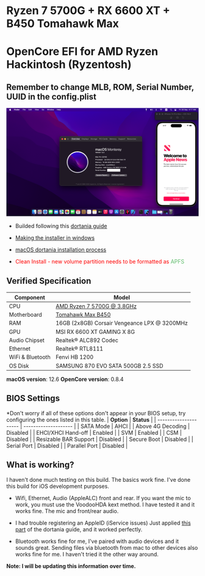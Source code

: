 # Ryzen 7 5700G + RX 6600 XT + B450 Tomahawk Max
# OpenCore EFI for AMD Ryzen Hackintosh (Ryzentosh)
## **Remember to change MLB, ROM, Serial Number, UUID** in the config.plist

![Screenshot](screenshot.png?raw=true)

- Builded following this [dortania guide](https://dortania.github.io/OpenCore-Install-Guide/AMD/zen.html#starting-point)

- [Making the installer in windows](https://dortania.github.io/OpenCore-Install-Guide/installer-guide/winblows-install.html#downloading-macos)
- [macOS dortania installation process](https://dortania.github.io/OpenCore-Install-Guide/installation/installation-process.html#installation-process)

- <span style="color: red">Clean Install - new volume partition needs to be formatted as</span> <span style="color: #61BD6D">APFS</span>

## Verified Specification

| **Component**    | **Model**                                   |
| ---------------- | ------------------------------------------  |
| CPU              | [AMD Ryzen 7 5700G @ 3.8GHz](https://www.amd.com/en/products/apu/amd-ryzen-7-5700g)                  |
| Motherboard      | [Tomahawk Max B450](https://www.msi.com/Motherboard/B450-TOMAHAWK-MAX/Specification)                           |
| RAM              | 16GB (2x8GB) Corsair Vengeance LPX @ 3200MHz|
| GPU              | MSI RX 6600 XT GAMING X 8G                  |
| Audio Chipset    | Realtek® ALC892 Codec                       |
| Ethernet         | Realtek® RTL8111                            |
| WiFi & Bluetooth | Fenvi HB 1200                               |
| OS Disk          | SAMSUNG 870 EVO SATA 500GB 2.5 SSD          |

**macOS version**: 12.6
**OpenCore version**: 0.8.4

## BIOS Settings

*Don't worry if all of these options don't appear in your BIOS setup, try configuring the ones listed in this table.
| **Option**            | **Status**           |
| --------------------- | -------------------- |
| SATA Mode             | AHCI                 |
| Above 4G Decoding     | Disabled             |
| EHCI/XHCI Hand-off    | Enabled              |
| SVM                   | Enabled              |
| CSM                   | Disabled             |
| Resizable BAR Support | Disabled             |
| Secure Boot           | Disabled             |
| Serial Port           | Disabled             |
| Parallel Port         | Disabled             |




## What is working?

I haven't done much testing on this build. The basics work fine. I've done this build for iOS development purposes.

- Wifi, Ethernet, Audio (AppleALC) front and rear. If you want the mic to work, you must use the VoodooHDA kext method. I have tested it and it works fine. The mic and front/rear audio.

- I had trouble registering an AppleID (iService issues) Just applied [this part](https://dortania.github.io/OpenCore-Post-Install/universal/iservices.html#fixing-en0) of the dortania guide, and it worked perfectly.

- Bluetooth works fine for me, I've paired with audio devices and it sounds great. Sending files via bluetooth from mac to other devices also works fine for me. I haven't tried it the other way around.

**Note: I will be updating this information over time.**